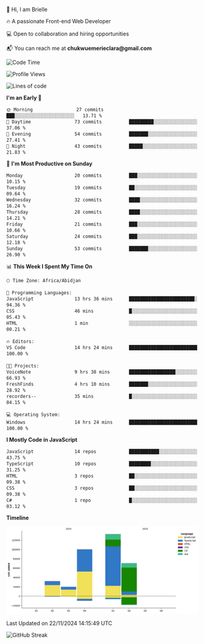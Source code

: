 <div align="left">
  <p>👋 Hi, I am Brielle</p>
  <p>🔥 A passionate Front-end Web Developer</p>
  <p>💻 Open to collaboration and hiring opportunities</p>
  <p>📬 You can reach me at <strong>chukwuemerieclara@gmail.com</strong></p>
</div>


 
 <!--START_SECTION:waka-->
![Code Time](http://img.shields.io/badge/Code%20Time-337%20hrs%203%20mins-blue)

![Profile Views](http://img.shields.io/badge/Profile%20Views-1-blue)

![Lines of code](https://img.shields.io/badge/From%20Hello%20World%20I%27ve%20Written-126.7%20thousand%20lines%20of%20code-blue)

**I'm an Early 🐤** 

```text
🌞 Morning                27 commits          ███░░░░░░░░░░░░░░░░░░░░░░   13.71 % 
🌆 Daytime                73 commits          █████████░░░░░░░░░░░░░░░░   37.06 % 
🌃 Evening                54 commits          ███████░░░░░░░░░░░░░░░░░░   27.41 % 
🌙 Night                  43 commits          █████░░░░░░░░░░░░░░░░░░░░   21.83 % 
```
📅 **I'm Most Productive on Sunday** 

```text
Monday                   20 commits          ███░░░░░░░░░░░░░░░░░░░░░░   10.15 % 
Tuesday                  19 commits          ██░░░░░░░░░░░░░░░░░░░░░░░   09.64 % 
Wednesday                32 commits          ████░░░░░░░░░░░░░░░░░░░░░   16.24 % 
Thursday                 28 commits          ████░░░░░░░░░░░░░░░░░░░░░   14.21 % 
Friday                   21 commits          ███░░░░░░░░░░░░░░░░░░░░░░   10.66 % 
Saturday                 24 commits          ███░░░░░░░░░░░░░░░░░░░░░░   12.18 % 
Sunday                   53 commits          ███████░░░░░░░░░░░░░░░░░░   26.90 % 
```


📊 **This Week I Spent My Time On** 

```text
🕑︎ Time Zone: Africa/Abidjan

💬 Programming Languages: 
JavaScript               13 hrs 36 mins      ████████████████████████░   94.36 % 
CSS                      46 mins             █░░░░░░░░░░░░░░░░░░░░░░░░   05.43 % 
HTML                     1 min               ░░░░░░░░░░░░░░░░░░░░░░░░░   00.21 % 

🔥 Editors: 
VS Code                  14 hrs 24 mins      █████████████████████████   100.00 % 

🐱‍💻 Projects: 
VoiceNote                9 hrs 38 mins       █████████████████░░░░░░░░   66.93 % 
FreshFinds               4 hrs 10 mins       ███████░░░░░░░░░░░░░░░░░░   28.92 % 
recorders--              35 mins             █░░░░░░░░░░░░░░░░░░░░░░░░   04.15 % 

💻 Operating System: 
Windows                  14 hrs 24 mins      █████████████████████████   100.00 % 
```

**I Mostly Code in JavaScript** 

```text
JavaScript               14 repos            ███████████░░░░░░░░░░░░░░   43.75 % 
TypeScript               10 repos            ████████░░░░░░░░░░░░░░░░░   31.25 % 
HTML                     3 repos             ██░░░░░░░░░░░░░░░░░░░░░░░   09.38 % 
CSS                      3 repos             ██░░░░░░░░░░░░░░░░░░░░░░░   09.38 % 
C#                       1 repo              █░░░░░░░░░░░░░░░░░░░░░░░░   03.12 % 
```



**Timeline**

![Lines of Code chart](https://raw.githubusercontent.com/Brielle28/Brielle28/main/assets/bar_graph.png)


 Last Updated on 22/11/2024 14:15:49 UTC
<!--END_SECTION:waka-->

![GitHub Streak](https://github-readme-streak-stats.herokuapp.com/?user=Brielle28)



